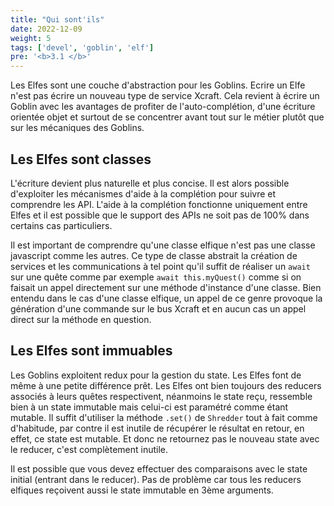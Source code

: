 ```yaml
---
title: "Qui sont'ils"
date: 2022-12-09
weight: 5
tags: ['devel', 'goblin', 'elf']
pre: '<b>3.1 </b>'
---
```


Les Elfes sont une couche d'abstraction pour les Goblins. Ecrire un Elfe n'est pas écrire un nouveau type de service Xcraft. Cela revient à écrire un Goblin avec les avantages de profiter de l'auto-complétion, d'une écriture orientée objet et surtout de se concentrer avant tout sur le métier plutôt que sur les mécaniques des Goblins.

## Les Elfes sont classes

L'écriture devient plus naturelle et plus concise. Il est alors possible d'exploiter les mécanismes d'aide à la complétion pour suivre et comprendre les API. L'aide à la complétion fonctionne uniquement entre Elfes et il est possible que le support des APIs ne soit pas de 100% dans certains cas particuliers.

Il est important de comprendre qu'une classe elfique n'est pas une classe javascript comme les autres. Ce type de classe abstrait la création de services et les communications à tel point qu'il suffit de réaliser un `await` sur une quête comme par exemple `await this.myQuest()` comme si on faisait un appel directement sur une méthode d'instance d'une classe. Bien entendu dans le cas d'une classe elfique, un appel de ce genre provoque la génération d'une commande sur le bus Xcraft et en aucun cas un appel direct sur la méthode en question.

## Les Elfes sont immuables

Les Goblins exploitent redux pour la gestion du state. Les Elfes font de même à une petite différence prêt. Les Elfes ont bien toujours des reducers associés à leurs quêtes respectivent, néanmoins le state reçu, ressemble bien à un state immutable mais celui-ci est paramétré comme étant mutable. Il suffit d'utiliser la méthode `.set()` de `Shredder` tout à fait comme d'habitude, par contre il est inutile de récupérer le résultat en retour, en effet, ce state est mutable. Et donc ne retournez pas le nouveau state avec le reducer, c'est complètement inutile.

Il est possible que vous devez effectuer des comparaisons avec le state initial (entrant dans le reducer). Pas de problème car tous les reducers elfiques reçoivent aussi le state immutable en 3ème arguments.
